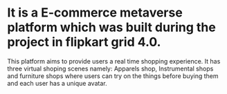 # It is a E-commerce metaverse platform which was built during the project in flipkart grid 4.0.
This platform aims to provide users a real time shopping experience. It has three virtual shoping scenes namely: Apparels shop, Instrumental shops and furniture shops where users can try on the things before buying them and each user has a unique avatar.
